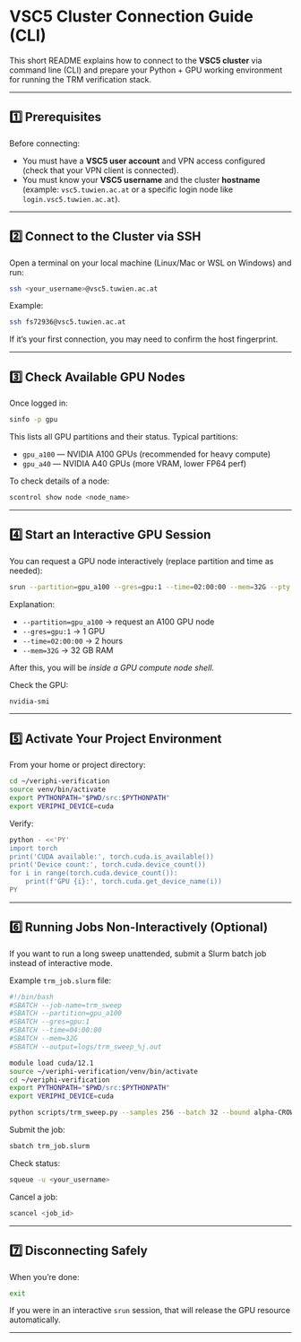 # VSC5 Cluster Connection Guide (CLI)

This short README explains how to connect to the **VSC5 cluster** via command line (CLI) and prepare your Python + GPU working environment for running the TRM verification stack.

---

## 1️⃣ Prerequisites

Before connecting:
- You must have a **VSC5 user account** and VPN access configured (check that your VPN client is connected).
- You must know your **VSC5 username** and the cluster **hostname** (example: `vsc5.tuwien.ac.at` or a specific login node like `login.vsc5.tuwien.ac.at`).

---

## 2️⃣ Connect to the Cluster via SSH

Open a terminal on your local machine (Linux/Mac or WSL on Windows) and run:

```bash
ssh <your_username>@vsc5.tuwien.ac.at
```

Example:
```bash
ssh fs72936@vsc5.tuwien.ac.at
```

If it’s your first connection, you may need to confirm the host fingerprint.

---

## 3️⃣ Check Available GPU Nodes

Once logged in:

```bash
sinfo -p gpu
```

This lists all GPU partitions and their status. Typical partitions:
- `gpu_a100` — NVIDIA A100 GPUs (recommended for heavy compute)
- `gpu_a40` — NVIDIA A40 GPUs (more VRAM, lower FP64 perf)

To check details of a node:
```bash
scontrol show node <node_name>
```

---

## 4️⃣ Start an Interactive GPU Session

You can request a GPU node interactively (replace partition and time as needed):

```bash
srun --partition=gpu_a100 --gres=gpu:1 --time=02:00:00 --mem=32G --pty bash
```

Explanation:
- `--partition=gpu_a100` → request an A100 GPU node
- `--gres=gpu:1` → 1 GPU
- `--time=02:00:00` → 2 hours
- `--mem=32G` → 32 GB RAM

After this, you will be *inside a GPU compute node shell*.

Check the GPU:
```bash
nvidia-smi
```

---

## 5️⃣ Activate Your Project Environment

From your home or project directory:

```bash
cd ~/veriphi-verification
source venv/bin/activate
export PYTHONPATH="$PWD/src:$PYTHONPATH"
export VERIPHI_DEVICE=cuda
```

Verify:
```bash
python - <<'PY'
import torch
print('CUDA available:', torch.cuda.is_available())
print('Device count:', torch.cuda.device_count())
for i in range(torch.cuda.device_count()):
    print(f'GPU {i}:', torch.cuda.get_device_name(i))
PY
```

---

## 6️⃣ Running Jobs Non-Interactively (Optional)

If you want to run a long sweep unattended, submit a Slurm batch job instead of interactive mode.

Example `trm_job.slurm` file:
```bash
#!/bin/bash
#SBATCH --job-name=trm_sweep
#SBATCH --partition=gpu_a100
#SBATCH --gres=gpu:1
#SBATCH --time=04:00:00
#SBATCH --mem=32G
#SBATCH --output=logs/trm_sweep_%j.out

module load cuda/12.1
source ~/veriphi-verification/venv/bin/activate
cd ~/veriphi-verification
export PYTHONPATH="$PWD/src:$PYTHONPATH"
export VERIPHI_DEVICE=cuda

python scripts/trm_sweep.py --samples 256 --batch 32 --bound alpha-CROWN --opt-steps 100 --log-scaling
```

Submit the job:
```bash
sbatch trm_job.slurm
```

Check status:
```bash
squeue -u <your_username>
```

Cancel a job:
```bash
scancel <job_id>
```

---

## 7️⃣ Disconnecting Safely

When you’re done:
```bash
exit
```
If you were in an interactive `srun` session, that will release the GPU resource automatically.

---

